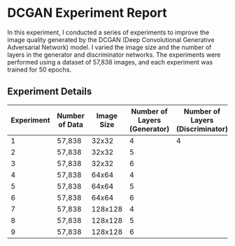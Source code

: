 # DCGAN Experiment Report

In this experiment, I conducted a series of experiments to improve the image quality generated by the DCGAN (Deep Convolutional Generative Adversarial Network) model. I varied the image size and the number of layers in the generator and discriminator networks. The experiments were performed using a dataset of 57,838 images, and each experiment was trained for 50 epochs.

## Experiment Details

| Experiment | Number of Data | Image Size | Number of Layers (Generator) | Number of Layers (Discriminator) | Epochs |
|------------|----------------|------------|------------------------------|----------------------------------|--------|
| 1          | 57,838         | 32x32      | 4                            | 4                                | 50     |
| 2          | 57,838         | 32x32      | 5                            |                                  | 50     |
| 3          | 57,838         | 32x32      | 6                            |                                  | 50     |
| 4          | 57,838         | 64x64      | 4                            |                                  | 50     |
| 5          | 57,838         | 64x64      | 5                            |                                  | 50     |
| 6          | 57,838         | 64x64      | 6                            |                                  | 50     |
| 7          | 57,838         | 128x128    | 4                            |                                  | 50     |
| 8          | 57,838         | 128x128    | 5                            |                                  | 50     |
| 9          | 57,838         | 128x128    | 6                            |                                  | 50     |
